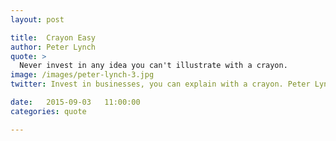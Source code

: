 ```yaml
---
layout: post

title:  Crayon Easy
author: Peter Lynch
quote: >
  Never invest in any idea you can't illustrate with a crayon.
image: /images/peter-lynch-3.jpg
twitter: Invest in businesses, you can explain with a crayon. Peter Lynch http://quotes.stockflare.com/ https://pbs.twimg.com/media/BwIaXePIIAAgrtn.jpg

date:   2015-09-03	 11:00:00
categories: quote

---
```


